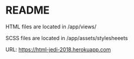 # README

HTML files are located in  /app/views/

SCSS files are located in /app/assets/stylesheeets
  
URL:  https://html-jedi-2018.herokuapp.com
